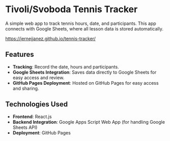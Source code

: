 # Tivoli/Svoboda Tennis Tracker

A simple web app to track tennis hours, date, and participants. This app connects with Google Sheets, where all lesson data is stored automatically.

https://jernejjanez.github.io/tennis-tracker/

## Features

- **Tracking**: Record the date, hours and participants.
- **Google Sheets Integration**: Saves data directly to Google Sheets for easy access and review.
- **GitHub Pages Deployment**: Hosted on GitHub Pages for easy access and sharing.

## Technologies Used

- **Frontend**: React.js
- **Backend Integration**: Google Apps Script Web App (for handling Google Sheets API)
- **Deployment**: GitHub Pages
